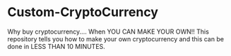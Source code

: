 # Custom-CryptoCurrency
Why buy cryptocurrency.... When YOU CAN MAKE YOUR OWN!! This repository tells you how to make your own cryptocurrency and this can be done in LESS THAN 10 MINUTES.
